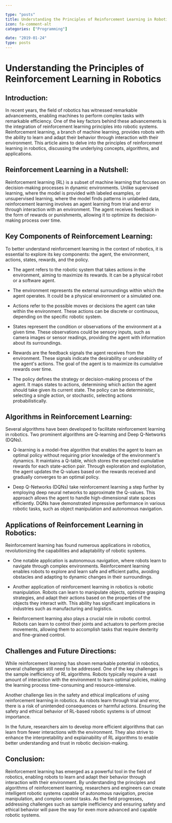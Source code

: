 ```yaml
---

type: "posts"
title: Understanding the Principles of Reinforcement Learning in Robotics
icon: fa-comment-alt
categories: ["Programming"]

date: "2019-01-24"
type: posts
---
```





# Understanding the Principles of Reinforcement Learning in Robotics

## Introduction:
In recent years, the field of robotics has witnessed remarkable advancements, enabling machines to perform complex tasks with remarkable efficiency. One of the key factors behind these advancements is the integration of reinforcement learning principles into robotic systems. Reinforcement learning, a branch of machine learning, provides robots with the ability to learn and adapt their behavior through interaction with their environment. This article aims to delve into the principles of reinforcement learning in robotics, discussing the underlying concepts, algorithms, and applications.

## Reinforcement Learning in a Nutshell:
Reinforcement learning (RL) is a subset of machine learning that focuses on decision-making processes in dynamic environments. Unlike supervised learning, where the model is provided with labeled examples, or unsupervised learning, where the model finds patterns in unlabeled data, reinforcement learning involves an agent learning from trial and error through interaction with an environment. The agent receives feedback in the form of rewards or punishments, allowing it to optimize its decision-making process over time.

## Key Components of Reinforcement Learning:
To better understand reinforcement learning in the context of robotics, it is essential to explore its key components: the agent, the environment, actions, states, rewards, and the policy.

- The agent refers to the robotic system that takes actions in the environment, aiming to maximize its rewards. It can be a physical robot or a software agent.

- The environment represents the external surroundings within which the agent operates. It could be a physical environment or a simulated one.

- Actions refer to the possible moves or decisions the agent can take within the environment. These actions can be discrete or continuous, depending on the specific robotic system.

- States represent the condition or observations of the environment at a given time. These observations could be sensory inputs, such as camera images or sensor readings, providing the agent with information about its surroundings.

- Rewards are the feedback signals the agent receives from the environment. These signals indicate the desirability or undesirability of the agent's actions. The goal of the agent is to maximize its cumulative rewards over time.

- The policy defines the strategy or decision-making process of the agent. It maps states to actions, determining which action the agent should take given its current state. The policy can be deterministic, selecting a single action, or stochastic, selecting actions probabilistically.

## Algorithms in Reinforcement Learning:
Several algorithms have been developed to facilitate reinforcement learning in robotics. Two prominent algorithms are Q-learning and Deep Q-Networks (DQNs).

- Q-learning is a model-free algorithm that enables the agent to learn an optimal policy without requiring prior knowledge of the environment's dynamics. It maintains a Q-table, which stores the expected cumulative rewards for each state-action pair. Through exploration and exploitation, the agent updates the Q-values based on the rewards received and gradually converges to an optimal policy.

- Deep Q-Networks (DQNs) take reinforcement learning a step further by employing deep neural networks to approximate the Q-values. This approach allows the agent to handle high-dimensional state spaces efficiently. DQNs have demonstrated impressive performance in various robotic tasks, such as object manipulation and autonomous navigation.

## Applications of Reinforcement Learning in Robotics:
Reinforcement learning has found numerous applications in robotics, revolutionizing the capabilities and adaptability of robotic systems.

- One notable application is autonomous navigation, where robots learn to navigate through complex environments. Reinforcement learning enables robots to explore and learn safe and efficient paths, avoiding obstacles and adapting to dynamic changes in their surroundings.

- Another application of reinforcement learning in robotics is robotic manipulation. Robots can learn to manipulate objects, optimize grasping strategies, and adapt their actions based on the properties of the objects they interact with. This ability has significant implications in industries such as manufacturing and logistics.

- Reinforcement learning also plays a crucial role in robotic control. Robots can learn to control their joints and actuators to perform precise movements, allowing them to accomplish tasks that require dexterity and fine-grained control.

## Challenges and Future Directions:
While reinforcement learning has shown remarkable potential in robotics, several challenges still need to be addressed. One of the key challenges is the sample inefficiency of RL algorithms. Robots typically require a vast amount of interaction with the environment to learn optimal policies, making the learning process time-consuming and resource-intensive.

Another challenge lies in the safety and ethical implications of using reinforcement learning in robotics. As robots learn through trial and error, there is a risk of unintended consequences or harmful actions. Ensuring the safety and ethical behavior of RL-based robotic systems is of utmost importance.

In the future, researchers aim to develop more efficient algorithms that can learn from fewer interactions with the environment. They also strive to enhance the interpretability and explainability of RL algorithms to enable better understanding and trust in robotic decision-making.

## Conclusion:
Reinforcement learning has emerged as a powerful tool in the field of robotics, enabling robots to learn and adapt their behavior through interaction with their environment. By understanding the principles and algorithms of reinforcement learning, researchers and engineers can create intelligent robotic systems capable of autonomous navigation, precise manipulation, and complex control tasks. As the field progresses, addressing challenges such as sample inefficiency and ensuring safety and ethical behavior will pave the way for even more advanced and capable robotic systems.